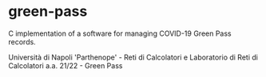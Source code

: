 # green-pass
C implementation of a software for managing COVID-19 Green Pass records.

Università di Napoli 'Parthenope' - Reti di Calcolatori e Laboratorio di Reti di Calcolatori a.a. 21/22 - Green Pass
